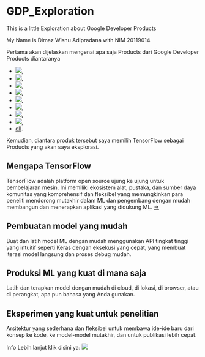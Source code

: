 # GDP_Exploration
This is a little Exploration about Google Developer Products

My Name is Dimaz Wisnu Adipradana with NIM 20119014.

Pertama akan dijelaskan mengenai apa saja Products dari Google Developer Products diantaranya
- <a href="https://developer.android.com/" target="blank"><img src="https://img.shields.io/badge/Android-%233DDC84?&logo=android&logoColor=white" /></a>,
- <a href="https://cloud.google.com/" target="blank"><img src="https://img.shields.io/badge/Cloud-%234285F4?&logo=Google-Cloud&logoColor=white" /></a>,
- <a href="https://firebase.google.com/" target="blank"><img src="https://img.shields.io/badge/Firebase-%23FFCA28?&logo=firebase&logoColor=white" /></a>,
- <a href="https://flutter.dev/" target="blank"><img src="https://img.shields.io/badge/Flutter-%2302569B?&logo=flutter&logoColor=white" /></a>,
- <a href="https://cloud.google.com/maps-platform" target="blank"><img src="https://img.shields.io/badge/Maps%20Platform-%234285F4?&logo=google-maps&logoColor=white" /></a>,
- <a href="https://www.tensorflow.org/" target="blank"><img src="https://img.shields.io/badge/TensorFlow-%23FF6F00?&logo=tensorflow&logoColor=white" /></a>,
- <a href="https://developers.google.com/web" target="blank"><img src="https://img.shields.io/badge/Web-%234285F4?&logo=google&logoColor=white" /></a>,
- <a href="https://developers.google.com/youtube" target="blank"><img src="https://img.shields.io/badge/YouTube-%23FF0000?&logo=youtube&logoColor=white" /></a>,
- <a href="https://www.tensorflow.org/about">dll</a>.

Kemudian, diantara produk tersebut saya memilih TensorFlow sebagai Products yang akan saya eksplorasi.

## Mengapa TensorFlow
TensorFlow adalah platform open source ujung ke ujung untuk pembelajaran mesin. Ini memiliki ekosistem alat, pustaka, dan sumber daya komunitas yang komprehensif dan fleksibel yang memungkinkan para peneliti mendorong mutakhir dalam ML dan pengembang dengan mudah membangun dan menerapkan aplikasi yang didukung ML. <a href="https://developers.google.com/products/develop">&#8658;</a>

## Pembuatan model yang mudah
Buat dan latih model ML dengan mudah menggunakan API tingkat tinggi yang intuitif seperti Keras dengan eksekusi yang cepat, yang membuat iterasi model langsung dan proses debug mudah.

## Produksi ML yang kuat di mana saja
Latih dan terapkan model dengan mudah di cloud, di lokasi, di browser, atau di perangkat, apa pun bahasa yang Anda gunakan.

## Eksperimen yang kuat untuk penelitian
Arsitektur yang sederhana dan fleksibel untuk membawa ide-ide baru dari konsep ke kode, ke model-model mutakhir, dan untuk publikasi lebih cepat.


Info Lebih lanjut klik disini ya: <a href="https://www.tensorflow.org/" target="blank"><img src="https://img.shields.io/badge/TensorFlow-%23FF6F00?&logo=tensorflow&logoColor=white" /></a>
